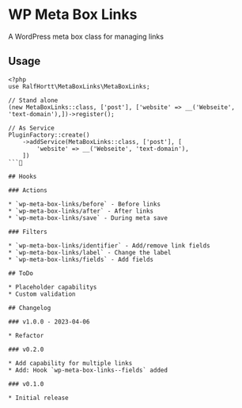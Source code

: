 # WP Meta Box Links

A WordPress meta box class for managing links

## Usage

```
<?php
use RalfHortt\MetaBoxLinks\MetaBoxLinks;

// Stand alone
(new MetaBoxLinks::class, ['post'], ['website' => __('Webseite', 'text-domain'),])->register();

// As Service
PluginFactory::create()
    ->addService(MetaBoxLinks::class, ['post'], [
        'website' => __('Webseite', 'text-domain'),
    ])
```

## Hooks

### Actions

* `wp-meta-box-links/before` - Before links
* `wp-meta-box-links/after` - After links
* `wp-meta-box-links/save` - During meta save

### Filters

* `wp-meta-box-links/identifier` - Add/remove link fields
* `wp-meta-box-links/label` - Change the label
* `wp-meta-box-links/fields` - Add fields

## ToDo

* Placeholder capabilitys
* Custom validation

## Changelog

### v1.0.0 - 2023-04-06

* Refactor

### v0.2.0

* Add capability for multiple links
* Add: Hook `wp-meta-box-links--fields` added

### v0.1.0

* Initial release
